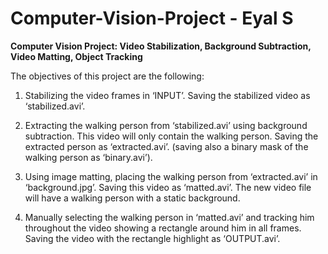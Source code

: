 # Computer-Vision-Project - Eyal S

__Computer Vision Project: Video Stabilization, Background Subtraction, Video Matting, Object Tracking__

The objectives of this project are the following:

1. Stabilizing the video frames in ‘INPUT’. Saving the stabilized video as ‘stabilized.avi’.

2. Extracting the walking person from ‘stabilized.avi’ using background subtraction. 
This video will only contain the walking person. Saving the extracted person as ‘extracted.avi’. 
(saving also a binary mask of the walking person as ‘binary.avi’).

3. Using image matting, placing the walking person from ‘extracted.avi’ in ‘background.jpg’. 
Saving this video as ‘matted.avi’. The new video file will have a walking person with a static background.

4. Manually selecting the walking person in ‘matted.avi’ and tracking him throughout the video showing 
a rectangle around him in all frames.
Saving the video with the rectangle highlight as ‘OUTPUT.avi’.
